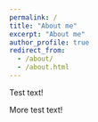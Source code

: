 ```yaml
---
permalink: /
title: "About me"
excerpt: "About me"
author_profile: true
redirect_from: 
  - /about/
  - /about.html
---
```


Test text!

More test text!